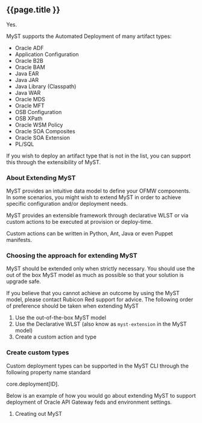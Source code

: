 ## {{page.title }} 

Yes.

MyST supports the Automated Deployment of many artifact types:
* Oracle ADF     
* Application Configuration
* Oracle B2B
* Oracle BAM
* Java EAR
* Java JAR
* Java Library (Classpath)
* Java WAR
* Oracle MDS
* Oracle MFT
* OSB Configuration
* OSB XPath
* Oracle WSM Policy
* Oracle SOA Composites
* Oracle SOA Extension
* PL/SQL

If you wish to deploy an artifact type that is not in the list, you can support this through the extensibility of MyST.

### About Extending MyST

MyST provides an intuitive data model to define your OFMW components. In some scenarios, you might wish to extend MyST in order to achieve specific configuration and/or deployment needs.

MyST provides an extensible framework through declarative WLST or via custom actions to be executed at provision or deploy-time.

Custom actions can be written in Python, Ant, Java or even Puppet manifests.

### Choosing the approach for extending MyST
 
MyST should be extended only when strictly necessary. You should use the out of the box MyST model as much as possible so that your solution is upgrade safe.

If you believe that you cannot achieve an outcome by using the MyST model, please contact Rubicon Red support for advice. The following order of preference should be taken when extending MyST

1. Use the out-of-the-box MyST model
2. Use the Declarative WLST (also know as `myst-extension` in the MyST model)
3. Create a custom action and type

### Create custom types

Custom deployment types can be supported in the MyST CLI through the following property name standard

core.deployment[ID].




Below is an example of how you would go about extending MyST to support deployment of Oracle API Gateway feds and environment settings.

1. Creating out MyST

